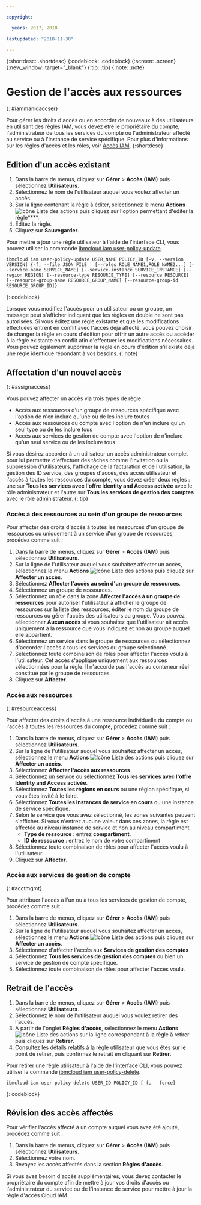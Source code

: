 ```yaml
---

copyright:

  years: 2017, 2018

lastupdated: "2018-11-30"

---
```


{:shortdesc: .shortdesc}
{:codeblock: .codeblock}
{:screen: .screen}
{:new_window: target="_blank"}
{:tip: .tip}
{:note: .note}

# Gestion de l'accès aux ressources
{: #iammanidaccser}

Pour gérer les droits d'accès ou en accorder de nouveaux à des utilisateurs en utilisant des règles IAM, vous devez être le propriétaire du compte, l'administrateur de tous les services du compte ou l'administrateur affecté au service ou à l'instance de service spécifique. Pour plus d'informations sur les règles d'accès et les rôles, voir [Accès IAM](/docs/iam/users_roles.html).
{:shortdesc}

## Edition d'un accès existant

1. Dans la barre de menus, cliquez sur **Gérer** &gt; **Accès (IAM)** puis sélectionnez **Utilisateurs**.
2. Sélectionnez le nom de l'utilisateur auquel vous voulez affecter un accès.
3. Sur la ligne contenant la règle à éditer, sélectionnez le menu **Actions** ![Icône Liste des actions](../icons/action-menu-icon.svg) puis cliquez sur l'option permettant d'éditer la règle****.
4. Editez la règle.
5. Cliquez sur **Sauvegarder**.

Pour mettre à jour une règle utilisateur à l'aide de l'interface CLI, vous pouvez utiliser la commande [ibmcloud iam user-policy-update](/docs/cli/reference/ibmcloud/cli_api_policy.html#ibmcloud_iam_user_policy_update).
```
ibmcloud iam user-policy-update USER_NAME POLICY_ID [-v, --version VERSION] {-f, --file JSON_FILE | [--roles ROLE_NAME1,ROLE_NAME2...] [--service-name SERVICE_NAME] [--service-instance SERVICE_INSTANCE] [--region REGION] [--resource-type RESOURCE_TYPE] [--resource RESOURCE] [--resource-group-name RESOURCE_GROUP_NAME] [--resource-group-id RESOURCE_GROUP_ID]}
```
{: codeblock}

Lorsque vous modifiez l'accès pour un utilisateur ou un groupe, un message peut s'afficher indiquant que les règles en double ne sont pas autorisées. Si vous éditez une règle existante et que les modifications effectuées entrent en conflit avec l'accès déjà affecté, vous pouvez choisir de changer la règle en cours d'édition pour offrir un autre accès ou accéder à la règle existante en conflit afin d'effectuer les modifications nécessaires. Vous pouvez également supprimer la règle en cours d'édition s'il existe déjà une règle identique répondant à vos besoins.
{: note}

## Affectation d'un nouvel accès
{: #assignaccess}

Vous pouvez affecter un accès via trois types de règle :

* Accès aux ressources d'un groupe de ressources spécifique avec l'option de n'en inclure qu'une ou de les inclure toutes
* Accès aux ressources du compte avec l'option de n'en inclure qu'un seul type ou de les inclure tous
* Accès aux services de gestion de compte avec l'option de n'inclure qu'un seul service ou de les inclure tous

Si vous désirez accorder à un utilisateur un accès administrateur complet pour lui permettre d'effectuer des tâches comme l'invitation ou la suppression d'utilisateurs, l'affichage de la facturation et de l'utilisation, la gestion des ID service, des groupes d'accès, des accès utilisateur et l'accès à toutes les ressources du compte, vous devez créer deux règles : une sur **Tous les services avec l'offre Identity and Access activée** avec le rôle administrateur et l'autre sur **Tous les services de gestion des comptes** avec le rôle administrateur.
{: tip}

### Accès à des ressources au sein d'un groupe de ressources

Pour affecter des droits d'accès à toutes les ressources d'un groupe de ressources ou uniquement à un service d'un groupe de ressources, procédez comme suit :

1. Dans la barre de menus, cliquez sur **Gérer** &gt; **Accès (IAM)** puis sélectionnez **Utilisateurs**.
2. Sur la ligne de l'utilisateur auquel vous souhaitez affecter un accès, sélectionnez le menu **Actions** ![Icône Liste des actions](../icons/action-menu-icon.svg) puis cliquez sur **Affecter un accès**.
3. Sélectionnez **Affecter l'accès au sein d'un groupe de ressources**.
4. Sélectionnez un groupe de ressources.
5. Sélectionnez un rôle dans la zone **Affecter l'accès à un groupe de ressources** pour autoriser l'utilisateur à afficher le groupe de ressources sur la liste des ressources, éditer le nom du groupe de ressources ou gérer l'accès des utilisateurs au groupe. Vous pouvez sélectionner **Aucun accès** si vous souhaitez que l'utilisateur ait accès uniquement à la ressource que vous indiquez et non au groupe auquel elle appartient.
6. Sélectionnez un service dans le groupe de ressources ou sélectionnez d'accorder l'accès à tous les services du groupe sélectionné.
7. Sélectionnez toute combinaison de rôles pour affecter l'accès voulu à l'utilisateur. Cet accès s'applique uniquement aux ressources sélectionnées pour la règle. Il n'accorde pas l'accès au conteneur réel constitué par le groupe de ressources.
8. Cliquez sur **Affecter**.

### Accès aux ressources
{: #resourceaccess}

Pour affecter des droits d'accès à une ressource individuelle du compte ou l'accès à toutes les ressources du compte, procédez comme suit :

1. Dans la barre de menus, cliquez sur **Gérer** &gt; **Accès (IAM)** puis sélectionnez **Utilisateurs**.
2. Sur la ligne de l'utilisateur auquel vous souhaitez affecter un accès, sélectionnez le menu **Actions** ![Icône Liste des actions](../icons/action-menu-icon.svg) puis cliquez sur **Affecter un accès**.
3. Sélectionnez **Affecter l'accès aux ressources**.
4. Sélectionnez un service ou sélectionnez **Tous les services avec l'offre Identity and Access activée**.
5. Sélectionnez **Toutes les régions en cours** ou une région spécifique, si vous êtes invité à le faire.
6. Sélectionnez **Toutes les instances de service en cours** ou une instance de service spécifique.
7. Selon le service que vous avez sélectionné, les zones suivantes peuvent s'afficher. Si vous n'entrez aucune valeur dans ces zones, la règle est affectée au niveau instance de service et non au niveau compartiment.
    * **Type de ressource** : entrez **compartiment**.
    * **ID de ressource** : entrez le nom de votre compartiment
8. Sélectionnez toute combinaison de rôles pour affecter l'accès voulu à l'utilisateur.
9. Cliquez sur **Affecter**.


### Accès aux services de gestion de compte
{: #acctmgmt}

Pour attribuer l'accès à l'un ou à tous les services de gestion de compte, procédez comme suit :

1. Dans la barre de menus, cliquez sur **Gérer** &gt; **Accès (IAM)** puis sélectionnez **Utilisateurs**.
2. Sur la ligne de l'utilisateur auquel vous souhaitez affecter un accès, sélectionnez le menu **Actions** ![Icône Liste des actions](../icons/action-menu-icon.svg) puis cliquez sur **Affecter un accès**.
3. Sélectionnez d'affecter l'accès aux **Services de gestion des comptes**
4. Sélectionnez **Tous les services de gestion des comptes** ou bien un service de gestion de compte spécifique.
5. Sélectionnez toute combinaison de rôles pour affecter l'accès voulu.

## Retrait de l'accès

1. Dans la barre de menus, cliquez sur **Gérer** &gt; **Accès (IAM)** puis sélectionnez **Utilisateurs**.
2. Sélectionnez le nom de l'utilisateur auquel vous voulez retirer des l'accès.
3. A partir de l'onglet **Règles d'accès**, sélectionnez le menu **Actions** ![Icône Liste des actions](../icons/action-menu-icon.svg) sur la ligne correspondant à la règle à retirer puis cliquez sur **Retirer**.  
4. Consultez les détails relatifs à la règle utilisateur que vous êtes sur le point de retirer, puis confirmez le retrait en cliquant sur **Retirer**.

Pour retirer une règle utilisateur à l'aide de l'interface CLI, vous pouvez utiliser la commande [ibmcloud iam user-policy-delete](/docs/cli/reference/ibmcloud/cli_api_policy.html#ibmcloud_iam_user_policy_delete).
```
ibmcloud iam user-policy-delete USER_ID POLICY_ID [-f, --force]
```
{: codeblock}

## Révision des accès affectés

Pour vérifier l'accès affecté à un compte auquel vous avez été ajouté, procédez comme suit :

1. Dans la barre de menus, cliquez sur **Gérer** &gt; **Accès (IAM)** puis sélectionnez **Utilisateurs**.
3. Sélectionnez votre nom.
4. Revoyez les accès affectés dans la section **Règles d'accès**.

Si vous avez besoin d'accès supplémentaires, vous devez contacter le propriétaire du compte afin de mettre à jour vos droits d'accès ou l'administrateur du service ou de l'instance de service pour mettre à jour la règle d'accès Cloud IAM.
